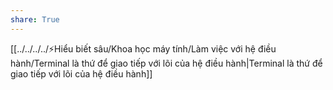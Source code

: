 ```yaml
---
share: True
---
```

[[../../../../⚡Hiểu biết sâu/Khoa học máy tính/Làm việc với hệ điều hành/Terminal là thứ để giao tiếp với lõi của hệ điều hành|Terminal là thứ để giao tiếp với lõi của hệ điều hành]]
